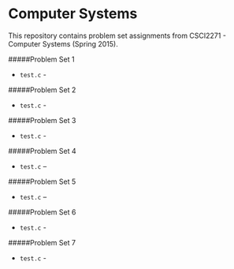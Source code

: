 Computer Systems
==================

This repository contains problem set assignments from CSCI2271 - Computer Systems (Spring 2015).

#####Problem Set 1
* `test.c` - 

#####Problem Set 2
* `test.c` - 

#####Problem Set 3
* `test.c` - 

#####Problem Set 4
* `test.c` – 

#####Problem Set 5
* `test.c` – 

#####Problem Set 6
* `test.c` - 

#####Problem Set 7
* `test.c` - 